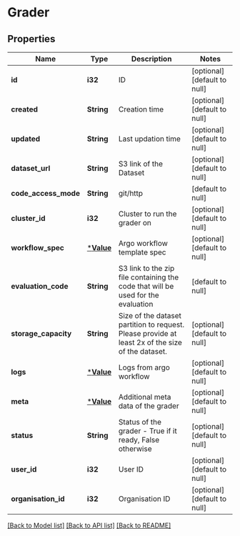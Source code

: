 # Grader

## Properties
Name | Type | Description | Notes
------------ | ------------- | ------------- | -------------
**id** | **i32** | ID | [optional] [default to null]
**created** | **String** | Creation time | [optional] [default to null]
**updated** | **String** | Last updation time | [optional] [default to null]
**dataset_url** | **String** | S3 link of the Dataset | [optional] [default to null]
**code_access_mode** | **String** | git/http | [default to null]
**cluster_id** | **i32** | Cluster to run the grader on | [optional] [default to null]
**workflow_spec** | [***Value**](Value.md) | Argo workflow template spec | [optional] [default to null]
**evaluation_code** | **String** | S3 link to the zip file containing the code that will be used for the evaluation | [default to null]
**storage_capacity** | **String** | Size of the dataset partition to request. Please provide at least 2x of the size of the dataset. | [optional] [default to null]
**logs** | [***Value**](Value.md) | Logs from argo workflow | [optional] [default to null]
**meta** | [***Value**](Value.md) | Additional meta data of the grader | [optional] [default to null]
**status** | **String** | Status of the grader - True if it ready, False otherwise | [optional] [default to null]
**user_id** | **i32** | User ID | [optional] [default to null]
**organisation_id** | **i32** | Organisation ID | [optional] [default to null]

[[Back to Model list]](../README.md#documentation-for-models) [[Back to API list]](../README.md#documentation-for-api-endpoints) [[Back to README]](../README.md)


